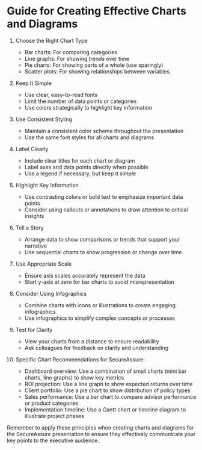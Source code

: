 # Guide for Creating Effective Charts and Diagrams

1. Choose the Right Chart Type
   - Bar charts: For comparing categories
   - Line graphs: For showing trends over time
   - Pie charts: For showing parts of a whole (use sparingly)
   - Scatter plots: For showing relationships between variables

2. Keep It Simple
   - Use clear, easy-to-read fonts
   - Limit the number of data points or categories
   - Use colors strategically to highlight key information

3. Use Consistent Styling
   - Maintain a consistent color scheme throughout the presentation
   - Use the same font styles for all charts and diagrams

4. Label Clearly
   - Include clear titles for each chart or diagram
   - Label axes and data points directly when possible
   - Use a legend if necessary, but keep it simple

5. Highlight Key Information
   - Use contrasting colors or bold text to emphasize important data points
   - Consider using callouts or annotations to draw attention to critical insights

6. Tell a Story
   - Arrange data to show comparisons or trends that support your narrative
   - Use sequential charts to show progression or change over time

7. Use Appropriate Scale
   - Ensure axis scales accurately represent the data
   - Start y-axis at zero for bar charts to avoid misrepresentation

8. Consider Using Infographics
   - Combine charts with icons or illustrations to create engaging infographics
   - Use infographics to simplify complex concepts or processes

9. Test for Clarity
   - View your charts from a distance to ensure readability
   - Ask colleagues for feedback on clarity and understanding

10. Specific Chart Recommendations for SecureAssure:
    - Dashboard overview: Use a combination of small charts (mini bar charts, line graphs) to show key metrics
    - ROI projection: Use a line graph to show expected returns over time
    - Client portfolio: Use a pie chart to show distribution of policy types
    - Sales performance: Use a bar chart to compare advisor performance or product categories
    - Implementation timeline: Use a Gantt chart or timeline diagram to illustrate project phases

Remember to apply these principles when creating charts and diagrams for the SecureAssure presentation to ensure they effectively communicate your key points to the executive audience.